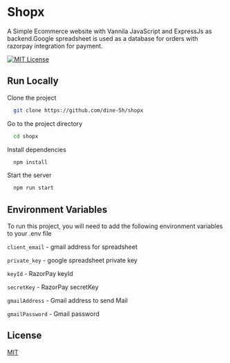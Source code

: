 
# Shopx

A Simple Ecommerce website with Vannila JavaScript and ExpressJs as backend.Google spreadsheet is used as a database for orders with razorpay integration for payment.


[![MIT License](https://img.shields.io/badge/License-MIT-green.svg)](https://choosealicense.com/licenses/mit/)



## Run Locally

Clone the project

```bash
  git clone https://github.com/dine-5h/shopx
```

Go to the project directory

```bash
  cd shopx
```

Install dependencies

```bash
  npm install
```

Start the server

```bash
  npm run start
```


## Environment Variables

To run this project, you will need to add the following environment variables to your .env file

`client_email` - gmail address for spreadsheet

`private_key` - google spreadsheet private key

`keyId` - RazorPay keyId

`secretKey` - RazorPay secretKey

`gmailAddress` - Gmail address to send Mail

`gmailPassword` - Gmail password


## License

[MIT](https://choosealicense.com/licenses/mit/)


